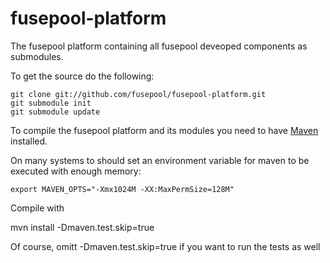 fusepool-platform
=================

The fusepool platform containing all fusepool deveoped components as submodules.

To get the source do the following:

    git clone git://github.com/fusepool/fusepool-platform.git
    git submodule init
    git submodule update

To compile the fusepool platform and its modules you need to have [Maven](http://maven.apache.org/) installed.

On many systems to should set an environment variable for maven to be executed with enough memory:

    export MAVEN_OPTS="-Xmx1024M -XX:MaxPermSize=128M"

Compile with

   mvn install -Dmaven.test.skip=true

Of course, omitt -Dmaven.test.skip=true if you want to run the tests as well

